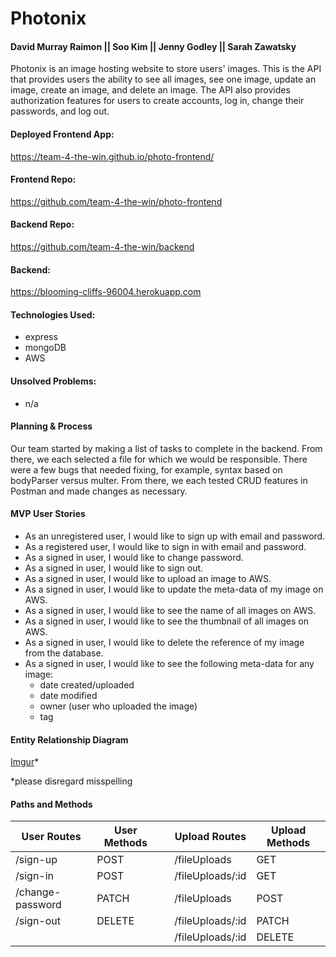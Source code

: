 # Photonix

#### David Murray Raimon || Soo Kim || Jenny Godley || Sarah Zawatsky


Photonix is an image hosting website to store users' images. This is the API that provides users the ability to see all images, see one image, update an image, create an image, and delete an image.  The API also provides authorization features for users to create accounts, log in, change their passwords, and log out.

#### Deployed Frontend App:
https://team-4-the-win.github.io/photo-frontend/

#### Frontend Repo:
https://github.com/team-4-the-win/photo-frontend

#### Backend Repo:
https://github.com/team-4-the-win/backend

#### Backend:
https://blooming-cliffs-96004.herokuapp.com

#### Technologies Used:
- express
- mongoDB
- AWS

#### Unsolved Problems:
- n/a

#### Planning & Process

Our team started by making a list of tasks to complete in the backend.  From there, we each selected a file for which we would be responsible. There were a few bugs that needed fixing, for example, syntax based on bodyParser versus multer.  From there, we each tested CRUD features in Postman and made changes as necessary.

#### MVP User Stories
- As an unregistered user, I would like to sign up with email and password.
- As a registered user, I would like to sign in with email and password.
- As a signed in user, I would like to change password.
- As a signed in user, I would like to sign out.
- As a signed in user, I would like to upload an image to AWS.
- As a signed in user, I would like to update the meta-data of my image on AWS.
- As a signed in user, I would like to see the name of all images on AWS.
- As a signed in user, I would like to see the thumbnail of all images on AWS.
- As a signed in user, I would like to delete the reference of my image from the database.
- As a signed in user, I would like to see the following meta-data for any image:
  - date created/uploaded
  - date modified
  - owner (user who uploaded the image)
  - tag

#### Entity Relationship Diagram
[Imgur](https://i.imgur.com/YBiz4Gp.jpg)*

*please disregard misspelling

#### Paths and Methods
| User Routes      | User Methods |   | Upload Routes    | Upload Methods |
|------------------|--------------|---|------------------|----------------|
| /sign-up         | POST         |   | /fileUploads     | GET            |
| /sign-in         | POST         |   | /fileUploads/:id | GET            |
| /change-password | PATCH        |   | /fileUploads     | POST           |
| /sign-out        | DELETE       |   | /fileUploads/:id | PATCH          |
|                  |              |   | /fileUploads/:id | DELETE         |
